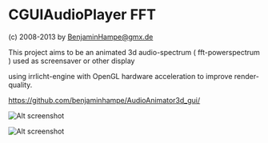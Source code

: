 CGUIAudioPlayer FFT
================================
(c) 2008-2013 by BenjaminHampe@gmx.de

This project aims to be an animated 3d audio-spectrum ( fft-powerspectrum )
used as screensaver or other display

using irrlicht-engine with OpenGL hardware acceleration to improve render-quality.

https://github.com/benjaminhampe/AudioAnimator3d_gui/

![Alt screenshot](media/background/load_2.jpg?raw=true)

![Alt screenshot](screens/screen_001.jpg?raw=true)